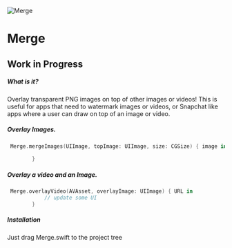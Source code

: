 ![Merge](https://cloud.githubusercontent.com/assets/8390081/18536171/bc6c3c06-7ac8-11e6-8a4c-f013410d942b.png)

# Merge

Work in Progress
---
##### What is it?
Overlay transparent PNG images on top of other images or videos!  This is useful for apps that need to watermark images or videos, or Snapchat like apps where a user can draw on top of an image or video.  


##### Overlay Images.

```swift
 Merge.mergeImages(UIImage, topImage: UIImage, size: CGSize) { image in
            
        }
```
##### Overlay a video and an Image.

```swift
 Merge.overlayVideo(AVAsset, overlayImage: UIImage) { URL in
            // update some UI
        }
```


##### Installation
Just drag Merge.swift to the project tree
